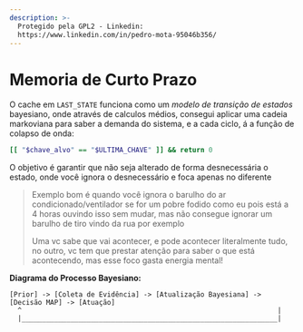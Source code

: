 ```yaml
---
description: >-
  Protegido pela GPL2 - Linkedin:
  https://www.linkedin.com/in/pedro-mota-95046b356/
---
```


# Memoria de Curto Prazo

O cache em `LAST_STATE` funciona como um _modelo de transição de estados_ bayesiano, onde através de calculos médios, consegui aplicar uma cadeia markoviana para saber a demanda do sistema, e a cada ciclo, á a função de colapso de onda:

```bash
[[ "$chave_alvo" == "$ULTIMA_CHAVE" ]] && return 0
```

O objetivo é garantir que não seja alterado de forma desnecessária o estado, onde você ignora o desnecessário e foca apenas no diferente

> Exemplo bom é quando você ignora o barulho do ar condicionado/ventilador se for um pobre fodido como eu pois está a 4 horas ouvindo isso sem mudar, mas não consegue ignorar um barulho de tiro vindo da rua por exemplo
>
> Uma vc sabe que vai acontecer, e pode acontecer literalmente tudo, no outro, vc tem que prestar atenção para saber o que está acontecendo, mas esse foco gasta energia mental!

**Diagrama do Processo Bayesiano:**

```
[Prior] -> [Coleta de Evidência] -> [Atualização Bayesiana] -> [Decisão MAP] -> [Atuação]
  ^                                                               |
  |_______________________________________________________________|
```

```
```

